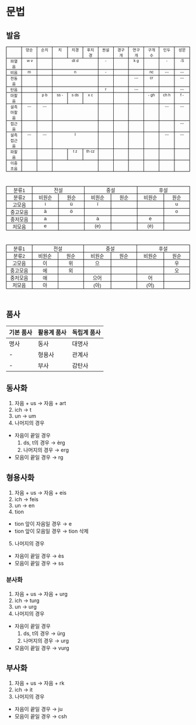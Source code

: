 # 문법

## 발음

<html>

<head>
<meta http-equiv=Content-Type content="text/html; charset=utf-8">
<meta name=Generator content="Microsoft Word 15 (filtered)">
<style>
<!--
 /* Font Definitions */
 @font-face
	{font-family:"Cambria Math";
	panose-1:2 4 5 3 5 4 6 3 2 4;}
@font-face
	{font-family:"Malgun Gothic";
	panose-1:2 11 5 3 2 0 0 2 0 4;}
@font-face
	{font-family:"\@Malgun Gothic";}
 /* Style Definitions */
 p.MsoNormal, li.MsoNormal, div.MsoNormal
	{margin-top:0in;
	margin-right:0in;
	margin-bottom:8.0pt;
	margin-left:0in;
	text-align:justify;
	text-justify:inter-ideograph;
	line-height:57%;
	text-autospace:none;
	word-break:break-all;
	font-size:10.0pt;
	font-family:"Malgun Gothic",sans-serif;}
.MsoChpDefault
	{font-size:10.0pt;
	font-family:"Malgun Gothic",sans-serif;}
.MsoPapDefault
	{margin-bottom:8.0pt;
	text-align:justify;
	text-justify:inter-ideograph;
	line-height:107%;}
@page WordSection1
	{size:595.3pt 841.9pt;
	margin:85.05pt 1.0in 1.0in 1.0in;}
div.WordSection1
	{page:WordSection1;}
-->
</style>

</head>

<body lang=EN-US style='word-wrap:break-word'>

<div class=WordSection1>

<table class=MsoTableGrid border=1 cellspacing=0 cellpadding=0
 style='border-collapse:collapse;border:none'>
 <tr>
  <td width=50 valign=top style='width:37.6pt;border:solid windowtext 1.0pt;
  padding:0in 5.4pt 0in 5.4pt'>
  <p class=MsoNormal align=center style='margin-bottom:0in;text-align:center;
  line-height:normal'><span style='font-size:8.0pt'>&nbsp;</span></p>
  </td>
  <td width=50 valign=top style='width:37.6pt;border:solid windowtext 1.0pt;
  border-left:none;padding:0in 5.4pt 0in 5.4pt'>
  <p class=MsoNormal align=center style='margin-bottom:0in;text-align:center;
  line-height:normal'><span lang=KO style='font-size:8.0pt'>양순</span></p>
  </td>
  <td width=50 valign=top style='width:37.6pt;border:solid windowtext 1.0pt;
  border-left:none;padding:0in 5.4pt 0in 5.4pt'>
  <p class=MsoNormal align=center style='margin-bottom:0in;text-align:center;
  line-height:normal'><span lang=KO style='font-size:8.0pt'>순치</span></p>
  </td>
  <td width=50 valign=top style='width:37.6pt;border:solid windowtext 1.0pt;
  border-left:none;padding:0in 5.4pt 0in 5.4pt'>
  <p class=MsoNormal align=center style='margin-bottom:0in;text-align:center;
  line-height:normal'><span lang=KO style='font-size:8.0pt'>치</span></p>
  </td>
  <td width=50 valign=top style='width:37.6pt;border:solid windowtext 1.0pt;
  border-left:none;padding:0in 5.4pt 0in 5.4pt'>
  <p class=MsoNormal align=center style='margin-bottom:0in;text-align:center;
  line-height:normal'><span lang=KO style='font-size:8.0pt'>치경</span></p>
  </td>
  <td width=50 valign=top style='width:37.6pt;border:solid windowtext 1.0pt;
  border-left:none;padding:0in 5.4pt 0in 5.4pt'>
  <p class=MsoNormal align=center style='margin-bottom:0in;text-align:center;
  line-height:normal'><span lang=KO style='font-size:8.0pt'>후치경</span></p>
  </td>
  <td width=50 valign=top style='width:37.6pt;border:solid windowtext 1.0pt;
  border-left:none;padding:0in 5.4pt 0in 5.4pt'>
  <p class=MsoNormal align=center style='margin-bottom:0in;text-align:center;
  line-height:normal'><span lang=KO style='font-size:8.0pt'>권설</span></p>
  </td>
  <td width=50 valign=top style='width:37.6pt;border:solid windowtext 1.0pt;
  border-left:none;padding:0in 5.4pt 0in 5.4pt'>
  <p class=MsoNormal align=center style='margin-bottom:0in;text-align:center;
  line-height:normal'><span lang=KO style='font-size:8.0pt'>경구개</span></p>
  </td>
  <td width=50 valign=top style='width:37.6pt;border:solid windowtext 1.0pt;
  border-left:none;padding:0in 5.4pt 0in 5.4pt'>
  <p class=MsoNormal align=center style='margin-bottom:0in;text-align:center;
  line-height:normal'><span lang=KO style='font-size:8.0pt'>연구개</span></p>
  </td>
  <td width=50 valign=top style='width:37.6pt;border:solid windowtext 1.0pt;
  border-left:none;padding:0in 5.4pt 0in 5.4pt'>
  <p class=MsoNormal align=center style='margin-bottom:0in;text-align:center;
  line-height:normal'><span lang=KO style='font-size:8.0pt'>구개수</span></p>
  </td>
  <td width=50 valign=top style='width:37.6pt;border:solid windowtext 1.0pt;
  border-left:none;padding:0in 5.4pt 0in 5.4pt'>
  <p class=MsoNormal align=center style='margin-bottom:0in;text-align:center;
  line-height:normal'><span lang=KO style='font-size:8.0pt'>인두</span></p>
  </td>
  <td width=50 valign=top style='width:37.6pt;border:solid windowtext 1.0pt;
  border-left:none;padding:0in 5.4pt 0in 5.4pt'>
  <p class=MsoNormal align=center style='margin-bottom:0in;text-align:center;
  line-height:normal'><span lang=KO style='font-size:8.0pt'>성문</span></p>
  </td>
 </tr>
 <tr>
  <td width=50 valign=top style='width:37.6pt;border:solid windowtext 1.0pt;
  border-top:none;padding:0in 5.4pt 0in 5.4pt'>
  <p class=MsoNormal align=center style='margin-bottom:0in;text-align:center;
  line-height:normal'><span lang=KO style='font-size:8.0pt'>파열음</span></p>
  </td>
  <td width=50 valign=top style='width:37.6pt;border-top:none;border-left:none;
  border-bottom:solid windowtext 1.0pt;border-right:solid windowtext 1.0pt;
  padding:0in 5.4pt 0in 5.4pt'>
  <p class=MsoNormal align=center style='margin-bottom:0in;text-align:center;
  line-height:normal'><span style='font-size:8.0pt'> w v</span></p>
  </td>
  <td width=50 valign=top style='width:37.6pt;border-top:none;border-left:none;
  border-bottom:solid windowtext 1.0pt;border-right:solid windowtext 1.0pt;
  padding:0in 5.4pt 0in 5.4pt'>
  <p class=MsoNormal align=center style='margin-bottom:0in;text-align:center;
  line-height:normal'><span style='font-size:8.0pt'>&nbsp;</span></p>
  </td>
  <td width=150 colspan=3 valign=top style='width:112.8pt;border-top:none;
  border-left:none;border-bottom:solid windowtext 1.0pt;border-right:solid windowtext 1.0pt;
  padding:0in 5.4pt 0in 5.4pt'>
  <p class=MsoNormal align=center style='margin-bottom:0in;text-align:center;
  line-height:normal'><span style='font-size:8.0pt'>dt d</span></p>
  </td>
  <td width=50 valign=top style='width:37.6pt;border-top:none;border-left:none;
  border-bottom:solid windowtext 1.0pt;border-right:solid windowtext 1.0pt;
  padding:0in 5.4pt 0in 5.4pt'>
  <p class=MsoNormal align=center style='margin-bottom:0in;text-align:center;
  line-height:normal'><span style='font-size:8.0pt'>-</span></p>
  </td>
  <td width=50 valign=top style='width:37.6pt;border-top:none;border-left:none;
  border-bottom:solid windowtext 1.0pt;border-right:solid windowtext 1.0pt;
  padding:0in 5.4pt 0in 5.4pt'>
  <p class=MsoNormal align=center style='margin-bottom:0in;text-align:center;
  line-height:normal'><span style='font-size:8.0pt'>&nbsp;</span></p>
  </td>
  <td width=50 valign=top style='width:37.6pt;border-top:none;border-left:none;
  border-bottom:solid windowtext 1.0pt;border-right:solid windowtext 1.0pt;
  padding:0in 5.4pt 0in 5.4pt'>
  <p class=MsoNormal align=center style='margin-bottom:0in;text-align:center;
  line-height:normal'><span style='font-size:8.0pt'>k g</span></p>
  </td>
  <td width=50 valign=top style='width:37.6pt;border-top:none;border-left:none;
  border-bottom:solid windowtext 1.0pt;border-right:solid windowtext 1.0pt;
  padding:0in 5.4pt 0in 5.4pt'>
  <p class=MsoNormal align=center style='margin-bottom:0in;text-align:center;
  line-height:normal'><span style='font-size:8.0pt'>&nbsp;</span></p>
  </td>
  <td width=50 valign=top style='width:37.6pt;border-top:none;border-left:none;
  border-bottom:solid windowtext 1.0pt;border-right:solid windowtext 1.0pt;
  padding:0in 5.4pt 0in 5.4pt'>
  <p class=MsoNormal align=center style='margin-bottom:0in;text-align:center;
  line-height:normal'><span style='font-size:8.0pt'>-</span></p>
  </td>
  <td width=50 valign=top style='width:37.6pt;border-top:none;border-left:none;
  border-bottom:solid windowtext 1.0pt;border-right:solid windowtext 1.0pt;
  padding:0in 5.4pt 0in 5.4pt'>
  <p class=MsoNormal align=center style='margin-bottom:0in;text-align:center;
  line-height:normal'><span style='font-size:8.0pt'>-S</span></p>
  </td>
 </tr>
 <tr>
  <td width=50 valign=top style='width:37.6pt;border:solid windowtext 1.0pt;
  border-top:none;padding:0in 5.4pt 0in 5.4pt'>
  <p class=MsoNormal align=center style='margin-bottom:0in;text-align:center;
  line-height:normal'><span lang=KO style='font-size:8.0pt'>비음</span></p>
  </td>
  <td width=50 valign=top style='width:37.6pt;border-top:none;border-left:none;
  border-bottom:solid windowtext 1.0pt;border-right:solid windowtext 1.0pt;
  padding:0in 5.4pt 0in 5.4pt'>
  <p class=MsoNormal align=center style='margin-bottom:0in;text-align:center;
  line-height:normal'><span style='font-size:8.0pt'>m</span></p>
  </td>
  <td width=50 valign=top style='width:37.6pt;border-top:none;border-left:none;
  border-bottom:solid windowtext 1.0pt;border-right:solid windowtext 1.0pt;
  padding:0in 5.4pt 0in 5.4pt'>
  <p class=MsoNormal align=center style='margin-bottom:0in;text-align:center;
  line-height:normal'><span style='font-size:8.0pt'>&nbsp;</span></p>
  </td>
  <td width=150 colspan=3 valign=top style='width:112.8pt;border-top:none;
  border-left:none;border-bottom:solid windowtext 1.0pt;border-right:solid windowtext 1.0pt;
  padding:0in 5.4pt 0in 5.4pt'>
  <p class=MsoNormal align=center style='margin-bottom:0in;text-align:center;
  line-height:normal'><span style='font-size:8.0pt'>n</span></p>
  </td>
  <td width=50 valign=top style='width:37.6pt;border-top:none;border-left:none;
  border-bottom:solid windowtext 1.0pt;border-right:solid windowtext 1.0pt;
  padding:0in 5.4pt 0in 5.4pt'>
  <p class=MsoNormal align=center style='margin-bottom:0in;text-align:center;
  line-height:normal'><span style='font-size:8.0pt'>-</span></p>
  </td>
  <td width=50 valign=top style='width:37.6pt;border-top:none;border-left:none;
  border-bottom:solid windowtext 1.0pt;border-right:solid windowtext 1.0pt;
  padding:0in 5.4pt 0in 5.4pt'>
  <p class=MsoNormal align=center style='margin-bottom:0in;text-align:center;
  line-height:normal'><span style='font-size:8.0pt'>&nbsp;</span></p>
  </td>
  <td width=50 valign=top style='width:37.6pt;border-top:none;border-left:none;
  border-bottom:solid windowtext 1.0pt;border-right:solid windowtext 1.0pt;
  padding:0in 5.4pt 0in 5.4pt'>
  <p class=MsoNormal align=center style='margin-bottom:0in;text-align:center;
  line-height:normal'><span style='font-size:8.0pt'>&nbsp;</span></p>
  </td>
  <td width=50 valign=top style='width:37.6pt;border-top:none;border-left:none;
  border-bottom:solid windowtext 1.0pt;border-right:solid windowtext 1.0pt;
  padding:0in 5.4pt 0in 5.4pt'>
  <p class=MsoNormal align=center style='margin-bottom:0in;text-align:center;
  line-height:normal'><span style='font-size:8.0pt'>nc</span></p>
  </td>
  <td width=50 valign=top style='width:37.6pt;border-top:none;border-left:none;
  border-bottom:solid windowtext 1.0pt;border-right:solid windowtext 1.0pt;
  padding:0in 5.4pt 0in 5.4pt'>
  <p class=MsoNormal align=center style='margin-bottom:0in;text-align:center;
  line-height:normal'><span style='font-size:8.0pt'>---</span></p>
  </td>
  <td width=50 valign=top style='width:37.6pt;border-top:none;border-left:none;
  border-bottom:solid windowtext 1.0pt;border-right:solid windowtext 1.0pt;
  padding:0in 5.4pt 0in 5.4pt'>
  <p class=MsoNormal align=center style='margin-bottom:0in;text-align:center;
  line-height:normal'><span style='font-size:8.0pt'>---</span></p>
  </td>
 </tr>
 <tr>
  <td width=50 valign=top style='width:37.6pt;border:solid windowtext 1.0pt;
  border-top:none;padding:0in 5.4pt 0in 5.4pt'>
  <p class=MsoNormal align=center style='margin-bottom:0in;text-align:center;
  line-height:normal'><span lang=KO style='font-size:8.0pt'>전동음</span></p>
  </td>
  <td width=50 valign=top style='width:37.6pt;border-top:none;border-left:none;
  border-bottom:solid windowtext 1.0pt;border-right:solid windowtext 1.0pt;
  padding:0in 5.4pt 0in 5.4pt'>
  <p class=MsoNormal align=center style='margin-bottom:0in;text-align:center;
  line-height:normal'><span style='font-size:8.0pt'>&nbsp;</span></p>
  </td>
  <td width=50 valign=top style='width:37.6pt;border-top:none;border-left:none;
  border-bottom:solid windowtext 1.0pt;border-right:solid windowtext 1.0pt;
  padding:0in 5.4pt 0in 5.4pt'>
  <p class=MsoNormal align=center style='margin-bottom:0in;text-align:center;
  line-height:normal'><span style='font-size:8.0pt'>&nbsp;</span></p>
  </td>
  <td width=150 colspan=3 valign=top style='width:112.8pt;border-top:none;
  border-left:none;border-bottom:solid windowtext 1.0pt;border-right:solid windowtext 1.0pt;
  padding:0in 5.4pt 0in 5.4pt'>
  <p class=MsoNormal align=center style='margin-bottom:0in;text-align:center;
  line-height:normal'><span style='font-size:8.0pt'>&nbsp;</span></p>
  </td>
  <td width=50 valign=top style='width:37.6pt;border-top:none;border-left:none;
  border-bottom:solid windowtext 1.0pt;border-right:solid windowtext 1.0pt;
  padding:0in 5.4pt 0in 5.4pt'>
  <p class=MsoNormal align=center style='margin-bottom:0in;text-align:center;
  line-height:normal'><span style='font-size:8.0pt'>&nbsp;</span></p>
  </td>
  <td width=50 valign=top style='width:37.6pt;border-top:none;border-left:none;
  border-bottom:solid windowtext 1.0pt;border-right:solid windowtext 1.0pt;
  padding:0in 5.4pt 0in 5.4pt'>
  <p class=MsoNormal align=center style='margin-bottom:0in;text-align:center;
  line-height:normal'><span style='font-size:8.0pt'>&nbsp;</span></p>
  </td>
  <td width=50 valign=top style='width:37.6pt;border-top:none;border-left:none;
  border-bottom:solid windowtext 1.0pt;border-right:solid windowtext 1.0pt;
  padding:0in 5.4pt 0in 5.4pt'>
  <p class=MsoNormal align=center style='margin-bottom:0in;text-align:center;
  line-height:normal'><span style='font-size:8.0pt'>---</span></p>
  </td>
  <td width=50 valign=top style='width:37.6pt;border-top:none;border-left:none;
  border-bottom:solid windowtext 1.0pt;border-right:solid windowtext 1.0pt;
  padding:0in 5.4pt 0in 5.4pt'>
  <p class=MsoNormal align=center style='margin-bottom:0in;text-align:center;
  line-height:normal'><span style='font-size:8.0pt'>cr</span></p>
  </td>
  <td width=50 valign=top style='width:37.6pt;border-top:none;border-left:none;
  border-bottom:solid windowtext 1.0pt;border-right:solid windowtext 1.0pt;
  padding:0in 5.4pt 0in 5.4pt'>
  <p class=MsoNormal align=center style='margin-bottom:0in;text-align:center;
  line-height:normal'><span style='font-size:8.0pt'>&nbsp;</span></p>
  </td>
  <td width=50 valign=top style='width:37.6pt;border-top:none;border-left:none;
  border-bottom:solid windowtext 1.0pt;border-right:solid windowtext 1.0pt;
  padding:0in 5.4pt 0in 5.4pt'>
  <p class=MsoNormal align=center style='margin-bottom:0in;text-align:center;
  line-height:normal'><span style='font-size:8.0pt'>---</span></p>
  </td>
 </tr>
 <tr>
  <td width=50 valign=top style='width:37.6pt;border:solid windowtext 1.0pt;
  border-top:none;padding:0in 5.4pt 0in 5.4pt'>
  <p class=MsoNormal align=center style='margin-bottom:0in;text-align:center;
  line-height:normal'><span lang=KO style='font-size:8.0pt'>탄음</span></p>
  </td>
  <td width=50 valign=top style='width:37.6pt;border-top:none;border-left:none;
  border-bottom:solid windowtext 1.0pt;border-right:solid windowtext 1.0pt;
  padding:0in 5.4pt 0in 5.4pt'>
  <p class=MsoNormal align=center style='margin-bottom:0in;text-align:center;
  line-height:normal'><span style='font-size:8.0pt'>&nbsp;</span></p>
  </td>
  <td width=50 valign=top style='width:37.6pt;border-top:none;border-left:none;
  border-bottom:solid windowtext 1.0pt;border-right:solid windowtext 1.0pt;
  padding:0in 5.4pt 0in 5.4pt'>
  <p class=MsoNormal align=center style='margin-bottom:0in;text-align:center;
  line-height:normal'><span style='font-size:8.0pt'>&nbsp;</span></p>
  </td>
  <td width=150 colspan=3 valign=top style='width:112.8pt;border-top:none;
  border-left:none;border-bottom:solid windowtext 1.0pt;border-right:solid windowtext 1.0pt;
  padding:0in 5.4pt 0in 5.4pt'>
  <p class=MsoNormal align=center style='margin-bottom:0in;text-align:center;
  line-height:normal'><span style='font-size:8.0pt'>&nbsp;</span></p>
  </td>
  <td width=50 valign=top style='width:37.6pt;border-top:none;border-left:none;
  border-bottom:solid windowtext 1.0pt;border-right:solid windowtext 1.0pt;
  padding:0in 5.4pt 0in 5.4pt'>
  <p class=MsoNormal align=center style='margin-bottom:0in;text-align:center;
  line-height:normal'><span style='font-size:8.0pt'>r</span></p>
  </td>
  <td width=50 valign=top style='width:37.6pt;border-top:none;border-left:none;
  border-bottom:solid windowtext 1.0pt;border-right:solid windowtext 1.0pt;
  padding:0in 5.4pt 0in 5.4pt'>
  <p class=MsoNormal align=center style='margin-bottom:0in;text-align:center;
  line-height:normal'><span style='font-size:8.0pt'>&nbsp;</span></p>
  </td>
  <td width=50 valign=top style='width:37.6pt;border-top:none;border-left:none;
  border-bottom:solid windowtext 1.0pt;border-right:solid windowtext 1.0pt;
  padding:0in 5.4pt 0in 5.4pt'>
  <p class=MsoNormal align=center style='margin-bottom:0in;text-align:center;
  line-height:normal'><span style='font-size:8.0pt'>---</span></p>
  </td>
  <td width=50 valign=top style='width:37.6pt;border-top:none;border-left:none;
  border-bottom:solid windowtext 1.0pt;border-right:solid windowtext 1.0pt;
  padding:0in 5.4pt 0in 5.4pt'>
  <p class=MsoNormal align=center style='margin-bottom:0in;text-align:center;
  line-height:normal'><span style='font-size:8.0pt'>&nbsp;</span></p>
  </td>
  <td width=50 valign=top style='width:37.6pt;border-top:none;border-left:none;
  border-bottom:solid windowtext 1.0pt;border-right:solid windowtext 1.0pt;
  padding:0in 5.4pt 0in 5.4pt'>
  <p class=MsoNormal align=center style='margin-bottom:0in;text-align:center;
  line-height:normal'><span style='font-size:8.0pt'>&nbsp;</span></p>
  </td>
  <td width=50 valign=top style='width:37.6pt;border-top:none;border-left:none;
  border-bottom:solid windowtext 1.0pt;border-right:solid windowtext 1.0pt;
  padding:0in 5.4pt 0in 5.4pt'>
  <p class=MsoNormal align=center style='margin-bottom:0in;text-align:center;
  line-height:normal'><span style='font-size:8.0pt'>---</span></p>
  </td>
 </tr>
 <tr>
  <td width=50 valign=top style='width:37.6pt;border:solid windowtext 1.0pt;
  border-top:none;padding:0in 5.4pt 0in 5.4pt'>
  <p class=MsoNormal align=center style='margin-bottom:0in;text-align:center;
  line-height:normal'><span lang=KO style='font-size:8.0pt'>마찰음</span></p>
  </td>
  <td width=50 valign=top style='width:37.6pt;border-top:none;border-left:none;
  border-bottom:solid windowtext 1.0pt;border-right:solid windowtext 1.0pt;
  padding:0in 5.4pt 0in 5.4pt'>
  <p class=MsoNormal align=center style='margin-bottom:0in;text-align:center;
  line-height:normal'><span style='font-size:8.0pt'>&nbsp;</span></p>
  </td>
  <td width=50 valign=top style='width:37.6pt;border-top:none;border-left:none;
  border-bottom:solid windowtext 1.0pt;border-right:solid windowtext 1.0pt;
  padding:0in 5.4pt 0in 5.4pt'>
  <p class=MsoNormal align=center style='margin-bottom:0in;text-align:center;
  line-height:normal'><span style='font-size:8.0pt'>p b</span></p>
  </td>
  <td width=50 valign=top style='width:37.6pt;border-top:none;border-left:none;
  border-bottom:solid windowtext 1.0pt;border-right:solid windowtext 1.0pt;
  padding:0in 5.4pt 0in 5.4pt'>
  <p class=MsoNormal align=center style='margin-bottom:0in;text-align:center;
  line-height:normal'><span style='font-size:8.0pt'>ss -</span></p>
  </td>
  <td width=50 valign=top style='width:37.6pt;border-top:none;border-left:none;
  border-bottom:solid windowtext 1.0pt;border-right:solid windowtext 1.0pt;
  padding:0in 5.4pt 0in 5.4pt'>
  <p class=MsoNormal align=center style='margin-bottom:0in;text-align:center;
  line-height:normal'><span style='font-size:8.0pt'>s ds</span></p>
  </td>
  <td width=50 valign=top style='width:37.6pt;border-top:none;border-left:none;
  border-bottom:solid windowtext 1.0pt;border-right:solid windowtext 1.0pt;
  padding:0in 5.4pt 0in 5.4pt'>
  <p class=MsoNormal align=center style='margin-bottom:0in;text-align:center;
  line-height:normal'><span style='font-size:8.0pt'>x c</span></p>
  </td>
  <td width=50 valign=top style='width:37.6pt;border-top:none;border-left:none;
  border-bottom:solid windowtext 1.0pt;border-right:solid windowtext 1.0pt;
  padding:0in 5.4pt 0in 5.4pt'>
  <p class=MsoNormal align=center style='margin-bottom:0in;text-align:center;
  line-height:normal'><span style='font-size:8.0pt'>&nbsp;</span></p>
  </td>
  <td width=50 valign=top style='width:37.6pt;border-top:none;border-left:none;
  border-bottom:solid windowtext 1.0pt;border-right:solid windowtext 1.0pt;
  padding:0in 5.4pt 0in 5.4pt'>
  <p class=MsoNormal align=center style='margin-bottom:0in;text-align:center;
  line-height:normal'><span style='font-size:8.0pt'>&nbsp;</span></p>
  </td>
  <td width=50 valign=top style='width:37.6pt;border-top:none;border-left:none;
  border-bottom:solid windowtext 1.0pt;border-right:solid windowtext 1.0pt;
  padding:0in 5.4pt 0in 5.4pt'>
  <p class=MsoNormal align=center style='margin-bottom:0in;text-align:center;
  line-height:normal'><span style='font-size:8.0pt'>&nbsp;</span></p>
  </td>
  <td width=50 valign=top style='width:37.6pt;border-top:none;border-left:none;
  border-bottom:solid windowtext 1.0pt;border-right:solid windowtext 1.0pt;
  padding:0in 5.4pt 0in 5.4pt'>
  <p class=MsoNormal align=center style='margin-bottom:0in;text-align:center;
  line-height:normal'><span style='font-size:8.0pt'>- gh</span></p>
  </td>
  <td width=50 valign=top style='width:37.6pt;border-top:none;border-left:none;
  border-bottom:solid windowtext 1.0pt;border-right:solid windowtext 1.0pt;
  padding:0in 5.4pt 0in 5.4pt'>
  <p class=MsoNormal align=center style='margin-bottom:0in;text-align:center;
  line-height:normal'><span style='font-size:8.0pt'>ch h</span></p>
  </td>
  <td width=50 valign=top style='width:37.6pt;border-top:none;border-left:none;
  border-bottom:solid windowtext 1.0pt;border-right:solid windowtext 1.0pt;
  padding:0in 5.4pt 0in 5.4pt'>
  <p class=MsoNormal align=center style='margin-bottom:0in;text-align:center;
  line-height:normal'><span style='font-size:8.0pt'>f -</span></p>
  </td>
 </tr>
 <tr>
  <td width=50 valign=top style='width:37.6pt;border:solid windowtext 1.0pt;
  border-top:none;padding:0in 5.4pt 0in 5.4pt'>
  <p class=MsoNormal align=center style='margin-bottom:0in;text-align:center;
  line-height:normal'><span lang=KO style='font-size:8.0pt'>설측 마찰음</span></p>
  </td>
  <td width=50 valign=top style='width:37.6pt;border-top:none;border-left:none;
  border-bottom:solid windowtext 1.0pt;border-right:solid windowtext 1.0pt;
  padding:0in 5.4pt 0in 5.4pt'>
  <p class=MsoNormal align=center style='margin-bottom:0in;text-align:center;
  line-height:normal'><span style='font-size:8.0pt'>---</span></p>
  </td>
  <td width=50 valign=top style='width:37.6pt;border-top:none;border-left:none;
  border-bottom:solid windowtext 1.0pt;border-right:solid windowtext 1.0pt;
  padding:0in 5.4pt 0in 5.4pt'>
  <p class=MsoNormal align=center style='margin-bottom:0in;text-align:center;
  line-height:normal'><span style='font-size:8.0pt'>---</span></p>
  </td>
  <td width=150 colspan=3 valign=top style='width:112.8pt;border-top:none;
  border-left:none;border-bottom:solid windowtext 1.0pt;border-right:solid windowtext 1.0pt;
  padding:0in 5.4pt 0in 5.4pt'>
  <p class=MsoNormal align=center style='margin-bottom:0in;text-align:center;
  line-height:normal'><span style='font-size:8.0pt'>&nbsp;</span></p>
  </td>
  <td width=50 valign=top style='width:37.6pt;border-top:none;border-left:none;
  border-bottom:solid windowtext 1.0pt;border-right:solid windowtext 1.0pt;
  padding:0in 5.4pt 0in 5.4pt'>
  <p class=MsoNormal align=center style='margin-bottom:0in;text-align:center;
  line-height:normal'><span style='font-size:8.0pt'>&nbsp;</span></p>
  </td>
  <td width=50 valign=top style='width:37.6pt;border-top:none;border-left:none;
  border-bottom:solid windowtext 1.0pt;border-right:solid windowtext 1.0pt;
  padding:0in 5.4pt 0in 5.4pt'>
  <p class=MsoNormal align=center style='margin-bottom:0in;text-align:center;
  line-height:normal'><span style='font-size:8.0pt'>&nbsp;</span></p>
  </td>
  <td width=50 valign=top style='width:37.6pt;border-top:none;border-left:none;
  border-bottom:solid windowtext 1.0pt;border-right:solid windowtext 1.0pt;
  padding:0in 5.4pt 0in 5.4pt'>
  <p class=MsoNormal align=center style='margin-bottom:0in;text-align:center;
  line-height:normal'><span style='font-size:8.0pt'>&nbsp;</span></p>
  </td>
  <td width=50 valign=top style='width:37.6pt;border-top:none;border-left:none;
  border-bottom:solid windowtext 1.0pt;border-right:solid windowtext 1.0pt;
  padding:0in 5.4pt 0in 5.4pt'>
  <p class=MsoNormal align=center style='margin-bottom:0in;text-align:center;
  line-height:normal'><span style='font-size:8.0pt'>&nbsp;</span></p>
  </td>
  <td width=50 valign=top style='width:37.6pt;border-top:none;border-left:none;
  border-bottom:solid windowtext 1.0pt;border-right:solid windowtext 1.0pt;
  padding:0in 5.4pt 0in 5.4pt'>
  <p class=MsoNormal align=center style='margin-bottom:0in;text-align:center;
  line-height:normal'><span style='font-size:8.0pt'>---</span></p>
  </td>
  <td width=50 valign=top style='width:37.6pt;border-top:none;border-left:none;
  border-bottom:solid windowtext 1.0pt;border-right:solid windowtext 1.0pt;
  padding:0in 5.4pt 0in 5.4pt'>
  <p class=MsoNormal align=center style='margin-bottom:0in;text-align:center;
  line-height:normal'><span style='font-size:8.0pt'>---</span></p>
  </td>
 </tr>
 <tr>
  <td width=50 valign=top style='width:37.6pt;border:solid windowtext 1.0pt;
  border-top:none;padding:0in 5.4pt 0in 5.4pt'>
  <p class=MsoNormal align=center style='margin-bottom:0in;text-align:center;
  line-height:normal'><span lang=KO style='font-size:8.0pt'>접근음</span></p>
  </td>
  <td width=50 valign=top style='width:37.6pt;border-top:none;border-left:none;
  border-bottom:solid windowtext 1.0pt;border-right:solid windowtext 1.0pt;
  padding:0in 5.4pt 0in 5.4pt'>
  <p class=MsoNormal align=center style='margin-bottom:0in;text-align:center;
  line-height:normal'><span style='font-size:8.0pt'>&nbsp;</span></p>
  </td>
  <td width=50 valign=top style='width:37.6pt;border-top:none;border-left:none;
  border-bottom:solid windowtext 1.0pt;border-right:solid windowtext 1.0pt;
  padding:0in 5.4pt 0in 5.4pt'>
  <p class=MsoNormal align=center style='margin-bottom:0in;text-align:center;
  line-height:normal'><span style='font-size:8.0pt'>&nbsp;</span></p>
  </td>
  <td width=150 colspan=3 valign=top style='width:112.8pt;border-top:none;
  border-left:none;border-bottom:solid windowtext 1.0pt;border-right:solid windowtext 1.0pt;
  padding:0in 5.4pt 0in 5.4pt'>
  <p class=MsoNormal align=center style='margin-bottom:0in;text-align:center;
  line-height:normal'><span style='font-size:8.0pt'>&nbsp;</span></p>
  </td>
  <td width=50 valign=top style='width:37.6pt;border-top:none;border-left:none;
  border-bottom:solid windowtext 1.0pt;border-right:solid windowtext 1.0pt;
  padding:0in 5.4pt 0in 5.4pt'>
  <p class=MsoNormal align=center style='margin-bottom:0in;text-align:center;
  line-height:normal'><span style='font-size:8.0pt'>&nbsp;</span></p>
  </td>
  <td width=50 valign=top style='width:37.6pt;border-top:none;border-left:none;
  border-bottom:solid windowtext 1.0pt;border-right:solid windowtext 1.0pt;
  padding:0in 5.4pt 0in 5.4pt'>
  <p class=MsoNormal align=center style='margin-bottom:0in;text-align:center;
  line-height:normal'><span style='font-size:8.0pt'>&nbsp;</span></p>
  </td>
  <td width=50 valign=top style='width:37.6pt;border-top:none;border-left:none;
  border-bottom:solid windowtext 1.0pt;border-right:solid windowtext 1.0pt;
  padding:0in 5.4pt 0in 5.4pt'>
  <p class=MsoNormal align=center style='margin-bottom:0in;text-align:center;
  line-height:normal'><span style='font-size:8.0pt'>&nbsp;</span></p>
  </td>
  <td width=50 valign=top style='width:37.6pt;border-top:none;border-left:none;
  border-bottom:solid windowtext 1.0pt;border-right:solid windowtext 1.0pt;
  padding:0in 5.4pt 0in 5.4pt'>
  <p class=MsoNormal align=center style='margin-bottom:0in;text-align:center;
  line-height:normal'><span style='font-size:8.0pt'>&nbsp;</span></p>
  </td>
  <td width=50 valign=top style='width:37.6pt;border-top:none;border-left:none;
  border-bottom:solid windowtext 1.0pt;border-right:solid windowtext 1.0pt;
  padding:0in 5.4pt 0in 5.4pt'>
  <p class=MsoNormal align=center style='margin-bottom:0in;text-align:center;
  line-height:normal'><span style='font-size:8.0pt'>&nbsp;</span></p>
  </td>
  <td width=50 valign=top style='width:37.6pt;border-top:none;border-left:none;
  border-bottom:solid windowtext 1.0pt;border-right:solid windowtext 1.0pt;
  padding:0in 5.4pt 0in 5.4pt'>
  <p class=MsoNormal align=center style='margin-bottom:0in;text-align:center;
  line-height:normal'><span style='font-size:8.0pt'>---</span></p>
  </td>
 </tr>
 <tr>
  <td width=50 valign=top style='width:37.6pt;border:solid windowtext 1.0pt;
  border-top:none;padding:0in 5.4pt 0in 5.4pt'>
  <p class=MsoNormal align=center style='margin-bottom:0in;text-align:center;
  line-height:normal'><span lang=KO style='font-size:8.0pt'>설측 접근음</span></p>
  </td>
  <td width=50 valign=top style='width:37.6pt;border-top:none;border-left:none;
  border-bottom:solid windowtext 1.0pt;border-right:solid windowtext 1.0pt;
  padding:0in 5.4pt 0in 5.4pt'>
  <p class=MsoNormal align=center style='margin-bottom:0in;text-align:center;
  line-height:normal'><span style='font-size:8.0pt'>---</span></p>
  </td>
  <td width=50 valign=top style='width:37.6pt;border-top:none;border-left:none;
  border-bottom:solid windowtext 1.0pt;border-right:solid windowtext 1.0pt;
  padding:0in 5.4pt 0in 5.4pt'>
  <p class=MsoNormal align=center style='margin-bottom:0in;text-align:center;
  line-height:normal'><span style='font-size:8.0pt'>---</span></p>
  </td>
  <td width=150 colspan=3 valign=top style='width:112.8pt;border-top:none;
  border-left:none;border-bottom:solid windowtext 1.0pt;border-right:solid windowtext 1.0pt;
  padding:0in 5.4pt 0in 5.4pt'>
  <p class=MsoNormal align=center style='margin-bottom:0in;text-align:center;
  line-height:normal'><span style='font-size:8.0pt'>l</span></p>
  </td>
  <td width=50 valign=top style='width:37.6pt;border-top:none;border-left:none;
  border-bottom:solid windowtext 1.0pt;border-right:solid windowtext 1.0pt;
  padding:0in 5.4pt 0in 5.4pt'>
  <p class=MsoNormal align=center style='margin-bottom:0in;text-align:center;
  line-height:normal'><span style='font-size:8.0pt'>&nbsp;</span></p>
  </td>
  <td width=50 valign=top style='width:37.6pt;border-top:none;border-left:none;
  border-bottom:solid windowtext 1.0pt;border-right:solid windowtext 1.0pt;
  padding:0in 5.4pt 0in 5.4pt'>
  <p class=MsoNormal align=center style='margin-bottom:0in;text-align:center;
  line-height:normal'><span style='font-size:8.0pt'>&nbsp;</span></p>
  </td>
  <td width=50 valign=top style='width:37.6pt;border-top:none;border-left:none;
  border-bottom:solid windowtext 1.0pt;border-right:solid windowtext 1.0pt;
  padding:0in 5.4pt 0in 5.4pt'>
  <p class=MsoNormal align=center style='margin-bottom:0in;text-align:center;
  line-height:normal'><span style='font-size:8.0pt'>&nbsp;</span></p>
  </td>
  <td width=50 valign=top style='width:37.6pt;border-top:none;border-left:none;
  border-bottom:solid windowtext 1.0pt;border-right:solid windowtext 1.0pt;
  padding:0in 5.4pt 0in 5.4pt'>
  <p class=MsoNormal align=center style='margin-bottom:0in;text-align:center;
  line-height:normal'><span style='font-size:8.0pt'>&nbsp;</span></p>
  </td>
  <td width=50 valign=top style='width:37.6pt;border-top:none;border-left:none;
  border-bottom:solid windowtext 1.0pt;border-right:solid windowtext 1.0pt;
  padding:0in 5.4pt 0in 5.4pt'>
  <p class=MsoNormal align=center style='margin-bottom:0in;text-align:center;
  line-height:normal'><span style='font-size:8.0pt'>---</span></p>
  </td>
  <td width=50 valign=top style='width:37.6pt;border-top:none;border-left:none;
  border-bottom:solid windowtext 1.0pt;border-right:solid windowtext 1.0pt;
  padding:0in 5.4pt 0in 5.4pt'>
  <p class=MsoNormal align=center style='margin-bottom:0in;text-align:center;
  line-height:normal'><span style='font-size:8.0pt'>---</span></p>
  </td>
 </tr>
 <tr>
  <td width=50 valign=top style='width:37.6pt;border:solid windowtext 1.0pt;
  border-top:none;padding:0in 5.4pt 0in 5.4pt'>
  <p class=MsoNormal align=center style='margin-bottom:0in;text-align:center;
  line-height:normal'><span lang=KO style='font-size:8.0pt'>파찰음</span></p>
  </td>
  <td width=50 valign=top style='width:37.6pt;border-top:none;border-left:none;
  border-bottom:solid windowtext 1.0pt;border-right:solid windowtext 1.0pt;
  padding:0in 5.4pt 0in 5.4pt'>
  <p class=MsoNormal align=center style='margin-bottom:0in;text-align:center;
  line-height:normal'><span style='font-size:8.0pt'>&nbsp;</span></p>
  </td>
  <td width=50 valign=top style='width:37.6pt;border-top:none;border-left:none;
  border-bottom:solid windowtext 1.0pt;border-right:solid windowtext 1.0pt;
  padding:0in 5.4pt 0in 5.4pt'>
  <p class=MsoNormal align=center style='margin-bottom:0in;text-align:center;
  line-height:normal'><span style='font-size:8.0pt'>&nbsp;</span></p>
  </td>
  <td width=50 valign=top style='width:37.6pt;border-top:none;border-left:none;
  border-bottom:solid windowtext 1.0pt;border-right:solid windowtext 1.0pt;
  padding:0in 5.4pt 0in 5.4pt'>
  <p class=MsoNormal align=center style='margin-bottom:0in;text-align:center;
  line-height:normal'><span style='font-size:8.0pt'>&nbsp;</span></p>
  </td>
  <td width=50 valign=top style='width:37.6pt;border-top:none;border-left:none;
  border-bottom:solid windowtext 1.0pt;border-right:solid windowtext 1.0pt;
  padding:0in 5.4pt 0in 5.4pt'>
  <p class=MsoNormal align=center style='margin-bottom:0in;text-align:center;
  line-height:normal'><span style='font-size:8.0pt'>t z</span></p>
  </td>
  <td width=50 valign=top style='width:37.6pt;border-top:none;border-left:none;
  border-bottom:solid windowtext 1.0pt;border-right:solid windowtext 1.0pt;
  padding:0in 5.4pt 0in 5.4pt'>
  <p class=MsoNormal align=center style='margin-bottom:0in;text-align:center;
  line-height:normal'><span style='font-size:8.0pt'>th cz</span></p>
  </td>
  <td width=50 valign=top style='width:37.6pt;border-top:none;border-left:none;
  border-bottom:solid windowtext 1.0pt;border-right:solid windowtext 1.0pt;
  padding:0in 5.4pt 0in 5.4pt'>
  <p class=MsoNormal align=center style='margin-bottom:0in;text-align:center;
  line-height:normal'><span style='font-size:8.0pt'>&nbsp;</span></p>
  </td>
  <td width=50 valign=top style='width:37.6pt;border-top:none;border-left:none;
  border-bottom:solid windowtext 1.0pt;border-right:solid windowtext 1.0pt;
  padding:0in 5.4pt 0in 5.4pt'>
  <p class=MsoNormal align=center style='margin-bottom:0in;text-align:center;
  line-height:normal'><span style='font-size:8.0pt'>&nbsp;</span></p>
  </td>
  <td width=50 valign=top style='width:37.6pt;border-top:none;border-left:none;
  border-bottom:solid windowtext 1.0pt;border-right:solid windowtext 1.0pt;
  padding:0in 5.4pt 0in 5.4pt'>
  <p class=MsoNormal align=center style='margin-bottom:0in;text-align:center;
  line-height:normal'><span style='font-size:8.0pt'>&nbsp;</span></p>
  </td>
  <td width=50 valign=top style='width:37.6pt;border-top:none;border-left:none;
  border-bottom:solid windowtext 1.0pt;border-right:solid windowtext 1.0pt;
  padding:0in 5.4pt 0in 5.4pt'>
  <p class=MsoNormal align=center style='margin-bottom:0in;text-align:center;
  line-height:normal'><span style='font-size:8.0pt'>&nbsp;</span></p>
  </td>
  <td width=50 valign=top style='width:37.6pt;border-top:none;border-left:none;
  border-bottom:solid windowtext 1.0pt;border-right:solid windowtext 1.0pt;
  padding:0in 5.4pt 0in 5.4pt'>
  <p class=MsoNormal align=center style='margin-bottom:0in;text-align:center;
  line-height:normal'><span style='font-size:8.0pt'>&nbsp;</span></p>
  </td>
  <td width=50 valign=top style='width:37.6pt;border-top:none;border-left:none;
  border-bottom:solid windowtext 1.0pt;border-right:solid windowtext 1.0pt;
  padding:0in 5.4pt 0in 5.4pt'>
  <p class=MsoNormal align=center style='margin-bottom:0in;text-align:center;
  line-height:normal'><span style='font-size:8.0pt'>&nbsp;</span></p>
  </td>
 </tr>
 <tr>
  <td width=50 valign=top style='width:37.6pt;border:solid windowtext 1.0pt;
  border-top:none;padding:0in 5.4pt 0in 5.4pt'>
  <p class=MsoNormal align=center style='margin-bottom:0in;text-align:center;
  line-height:normal'><span lang=KO style='font-size:8.0pt'>이중 조음</span></p>
  </td>
  <td width=50 valign=top style='width:37.6pt;border-top:none;border-left:none;
  border-bottom:solid windowtext 1.0pt;border-right:solid windowtext 1.0pt;
  padding:0in 5.4pt 0in 5.4pt'>
  <p class=MsoNormal align=center style='margin-bottom:0in;text-align:center;
  line-height:normal'><span style='font-size:8.0pt'>&nbsp;</span></p>
  </td>
  <td width=50 valign=top style='width:37.6pt;border-top:none;border-left:none;
  border-bottom:solid windowtext 1.0pt;border-right:solid windowtext 1.0pt;
  padding:0in 5.4pt 0in 5.4pt'>
  <p class=MsoNormal align=center style='margin-bottom:0in;text-align:center;
  line-height:normal'><span style='font-size:8.0pt'>&nbsp;</span></p>
  </td>
  <td width=150 colspan=3 valign=top style='width:112.8pt;border-top:none;
  border-left:none;border-bottom:solid windowtext 1.0pt;border-right:solid windowtext 1.0pt;
  padding:0in 5.4pt 0in 5.4pt'>
  <p class=MsoNormal align=center style='margin-bottom:0in;text-align:center;
  line-height:normal'><span style='font-size:8.0pt'>&nbsp;</span></p>
  </td>
  <td width=50 valign=top style='width:37.6pt;border-top:none;border-left:none;
  border-bottom:solid windowtext 1.0pt;border-right:solid windowtext 1.0pt;
  padding:0in 5.4pt 0in 5.4pt'>
  <p class=MsoNormal align=center style='margin-bottom:0in;text-align:center;
  line-height:normal'><span style='font-size:8.0pt'>&nbsp;</span></p>
  </td>
  <td width=50 valign=top style='width:37.6pt;border-top:none;border-left:none;
  border-bottom:solid windowtext 1.0pt;border-right:solid windowtext 1.0pt;
  padding:0in 5.4pt 0in 5.4pt'>
  <p class=MsoNormal align=center style='margin-bottom:0in;text-align:center;
  line-height:normal'><span style='font-size:8.0pt'>&nbsp;</span></p>
  </td>
  <td width=50 valign=top style='width:37.6pt;border-top:none;border-left:none;
  border-bottom:solid windowtext 1.0pt;border-right:solid windowtext 1.0pt;
  padding:0in 5.4pt 0in 5.4pt'>
  <p class=MsoNormal align=center style='margin-bottom:0in;text-align:center;
  line-height:normal'><span style='font-size:8.0pt'>&nbsp;</span></p>
  </td>
  <td width=50 valign=top style='width:37.6pt;border-top:none;border-left:none;
  border-bottom:solid windowtext 1.0pt;border-right:solid windowtext 1.0pt;
  padding:0in 5.4pt 0in 5.4pt'>
  <p class=MsoNormal align=center style='margin-bottom:0in;text-align:center;
  line-height:normal'><span style='font-size:8.0pt'>&nbsp;</span></p>
  </td>
  <td width=50 valign=top style='width:37.6pt;border-top:none;border-left:none;
  border-bottom:solid windowtext 1.0pt;border-right:solid windowtext 1.0pt;
  padding:0in 5.4pt 0in 5.4pt'>
  <p class=MsoNormal align=center style='margin-bottom:0in;text-align:center;
  line-height:normal'><span style='font-size:8.0pt'>&nbsp;</span></p>
  </td>
  <td width=50 valign=top style='width:37.6pt;border-top:none;border-left:none;
  border-bottom:solid windowtext 1.0pt;border-right:solid windowtext 1.0pt;
  padding:0in 5.4pt 0in 5.4pt'>
  <p class=MsoNormal align=center style='margin-bottom:0in;text-align:center;
  line-height:normal'><span style='font-size:8.0pt'>&nbsp;</span></p>
  </td>
 </tr>
</table>

<p class=MsoNormal>&nbsp;</p>

<table class=MsoTableGrid border=1 cellspacing=0 cellpadding=0
 style='border-collapse:collapse;border:none'>
 <tr>
  <td width=86 valign=top style='width:64.45pt;border:solid windowtext 1.0pt;
  padding:0in 5.4pt 0in 5.4pt'>
  <p class=MsoNormal align=center style='margin-bottom:0in;text-align:center;
  line-height:normal'><span lang=KO>분류</span>1</p>
  </td>
  <td width=172 colspan=2 valign=top style='width:128.9pt;border:solid windowtext 1.0pt;
  border-left:none;padding:0in 5.4pt 0in 5.4pt'>
  <p class=MsoNormal align=center style='margin-bottom:0in;text-align:center;
  line-height:normal'><span lang=KO>전설</span></p>
  </td>
  <td width=172 colspan=2 valign=top style='width:128.9pt;border:solid windowtext 1.0pt;
  border-left:none;padding:0in 5.4pt 0in 5.4pt'>
  <p class=MsoNormal align=center style='margin-bottom:0in;text-align:center;
  line-height:normal'><span lang=KO>중설</span></p>
  </td>
  <td width=172 colspan=2 valign=top style='width:128.9pt;border:solid windowtext 1.0pt;
  border-left:none;padding:0in 5.4pt 0in 5.4pt'>
  <p class=MsoNormal align=center style='margin-bottom:0in;text-align:center;
  line-height:normal'><span lang=KO>후설</span></p>
  </td>
 </tr>
 <tr>
  <td width=86 valign=top style='width:64.45pt;border:solid windowtext 1.0pt;
  border-top:none;padding:0in 5.4pt 0in 5.4pt'>
  <p class=MsoNormal align=center style='margin-bottom:0in;text-align:center;
  line-height:normal'><span lang=KO>분류</span>2</p>
  </td>
  <td width=86 valign=top style='width:64.45pt;border-top:none;border-left:
  none;border-bottom:solid windowtext 1.0pt;border-right:solid windowtext 1.0pt;
  padding:0in 5.4pt 0in 5.4pt'>
  <p class=MsoNormal align=center style='margin-bottom:0in;text-align:center;
  line-height:normal'><span lang=KO>비원순</span></p>
  </td>
  <td width=86 valign=top style='width:64.45pt;border-top:none;border-left:
  none;border-bottom:solid windowtext 1.0pt;border-right:solid windowtext 1.0pt;
  padding:0in 5.4pt 0in 5.4pt'>
  <p class=MsoNormal align=center style='margin-bottom:0in;text-align:center;
  line-height:normal'><span lang=KO>원순</span></p>
  </td>
  <td width=86 valign=top style='width:64.45pt;border-top:none;border-left:
  none;border-bottom:solid windowtext 1.0pt;border-right:solid windowtext 1.0pt;
  padding:0in 5.4pt 0in 5.4pt'>
  <p class=MsoNormal align=center style='margin-bottom:0in;text-align:center;
  line-height:normal'><span lang=KO>비원순</span></p>
  </td>
  <td width=86 valign=top style='width:64.45pt;border-top:none;border-left:
  none;border-bottom:solid windowtext 1.0pt;border-right:solid windowtext 1.0pt;
  padding:0in 5.4pt 0in 5.4pt'>
  <p class=MsoNormal align=center style='margin-bottom:0in;text-align:center;
  line-height:normal'><span lang=KO>원순</span></p>
  </td>
  <td width=86 valign=top style='width:64.45pt;border-top:none;border-left:
  none;border-bottom:solid windowtext 1.0pt;border-right:solid windowtext 1.0pt;
  padding:0in 5.4pt 0in 5.4pt'>
  <p class=MsoNormal align=center style='margin-bottom:0in;text-align:center;
  line-height:normal'><span lang=KO>비원순</span></p>
  </td>
  <td width=86 valign=top style='width:64.45pt;border-top:none;border-left:
  none;border-bottom:solid windowtext 1.0pt;border-right:solid windowtext 1.0pt;
  padding:0in 5.4pt 0in 5.4pt'>
  <p class=MsoNormal align=center style='margin-bottom:0in;text-align:center;
  line-height:normal'><span lang=KO>원순</span></p>
  </td>
 </tr>
 <tr>
  <td width=86 valign=top style='width:64.45pt;border:solid windowtext 1.0pt;
  border-top:none;padding:0in 5.4pt 0in 5.4pt'>
  <p class=MsoNormal align=center style='margin-bottom:0in;text-align:center;
  line-height:normal'><span lang=KO>고모음</span></p>
  </td>
  <td width=86 valign=top style='width:64.45pt;border-top:none;border-left:
  none;border-bottom:solid windowtext 1.0pt;border-right:solid windowtext 1.0pt;
  padding:0in 5.4pt 0in 5.4pt'>
  <p class=MsoNormal align=center style='margin-bottom:0in;text-align:center;
  line-height:normal'>i</p>
  </td>
  <td width=86 valign=top style='width:64.45pt;border-top:none;border-left:
  none;border-bottom:solid windowtext 1.0pt;border-right:solid windowtext 1.0pt;
  padding:0in 5.4pt 0in 5.4pt'>
  <p class=MsoNormal align=center style='margin-bottom:0in;text-align:center;
  line-height:normal'>ü</p>
  </td>
  <td width=86 valign=top style='width:64.45pt;border-top:none;border-left:
  none;border-bottom:solid windowtext 1.0pt;border-right:solid windowtext 1.0pt;
  padding:0in 5.4pt 0in 5.4pt'>
  <p class=MsoNormal align=center style='margin-bottom:0in;text-align:center;
  line-height:normal'>ï</p>
  </td>
  <td width=86 valign=top style='width:64.45pt;border-top:none;border-left:
  none;border-bottom:solid windowtext 1.0pt;border-right:solid windowtext 1.0pt;
  padding:0in 5.4pt 0in 5.4pt'>
  <p class=MsoNormal align=center style='margin-bottom:0in;text-align:center;
  line-height:normal'>&nbsp;</p>
  </td>
  <td width=86 valign=top style='width:64.45pt;border-top:none;border-left:
  none;border-bottom:solid windowtext 1.0pt;border-right:solid windowtext 1.0pt;
  padding:0in 5.4pt 0in 5.4pt'>
  <p class=MsoNormal align=center style='margin-bottom:0in;text-align:center;
  line-height:normal'>&nbsp;</p>
  </td>
  <td width=86 valign=top style='width:64.45pt;border-top:none;border-left:
  none;border-bottom:solid windowtext 1.0pt;border-right:solid windowtext 1.0pt;
  padding:0in 5.4pt 0in 5.4pt'>
  <p class=MsoNormal align=center style='margin-bottom:0in;text-align:center;
  line-height:normal'>u</p>
  </td>
 </tr>
 <tr>
  <td width=86 valign=top style='width:64.45pt;border:solid windowtext 1.0pt;
  border-top:none;padding:0in 5.4pt 0in 5.4pt'>
  <p class=MsoNormal align=center style='margin-bottom:0in;text-align:center;
  line-height:normal'><span lang=KO>중고모음</span></p>
  </td>
  <td width=86 valign=top style='width:64.45pt;border-top:none;border-left:
  none;border-bottom:solid windowtext 1.0pt;border-right:solid windowtext 1.0pt;
  padding:0in 5.4pt 0in 5.4pt'>
  <p class=MsoNormal align=center style='margin-bottom:0in;text-align:center;
  line-height:normal'>ä</p>
  </td>
  <td width=86 valign=top style='width:64.45pt;border-top:none;border-left:
  none;border-bottom:solid windowtext 1.0pt;border-right:solid windowtext 1.0pt;
  padding:0in 5.4pt 0in 5.4pt'>
  <p class=MsoNormal align=center style='margin-bottom:0in;text-align:center;
  line-height:normal'>ö</p>
  </td>
  <td width=86 valign=top style='width:64.45pt;border-top:none;border-left:
  none;border-bottom:solid windowtext 1.0pt;border-right:solid windowtext 1.0pt;
  padding:0in 5.4pt 0in 5.4pt'>
  <p class=MsoNormal align=center style='margin-bottom:0in;text-align:center;
  line-height:normal'>&nbsp;</p>
  </td>
  <td width=86 valign=top style='width:64.45pt;border-top:none;border-left:
  none;border-bottom:solid windowtext 1.0pt;border-right:solid windowtext 1.0pt;
  padding:0in 5.4pt 0in 5.4pt'>
  <p class=MsoNormal align=center style='margin-bottom:0in;text-align:center;
  line-height:normal'>&nbsp;</p>
  </td>
  <td width=86 valign=top style='width:64.45pt;border-top:none;border-left:
  none;border-bottom:solid windowtext 1.0pt;border-right:solid windowtext 1.0pt;
  padding:0in 5.4pt 0in 5.4pt'>
  <p class=MsoNormal align=center style='margin-bottom:0in;text-align:center;
  line-height:normal'>&nbsp;</p>
  </td>
  <td width=86 valign=top style='width:64.45pt;border-top:none;border-left:
  none;border-bottom:solid windowtext 1.0pt;border-right:solid windowtext 1.0pt;
  padding:0in 5.4pt 0in 5.4pt'>
  <p class=MsoNormal align=center style='margin-bottom:0in;text-align:center;
  line-height:normal'>o</p>
  </td>
 </tr>
 <tr>
  <td width=86 valign=top style='width:64.45pt;border:solid windowtext 1.0pt;
  border-top:none;padding:0in 5.4pt 0in 5.4pt'>
  <p class=MsoNormal align=center style='margin-bottom:0in;text-align:center;
  line-height:normal'><span lang=KO>중저모음</span></p>
  </td>
  <td width=86 valign=top style='width:64.45pt;border-top:none;border-left:
  none;border-bottom:solid windowtext 1.0pt;border-right:solid windowtext 1.0pt;
  padding:0in 5.4pt 0in 5.4pt'>
  <p class=MsoNormal align=center style='margin-bottom:0in;text-align:center;
  line-height:normal'>a</p>
  </td>
  <td width=86 valign=top style='width:64.45pt;border-top:none;border-left:
  none;border-bottom:solid windowtext 1.0pt;border-right:solid windowtext 1.0pt;
  padding:0in 5.4pt 0in 5.4pt'>
  <p class=MsoNormal align=center style='margin-bottom:0in;text-align:center;
  line-height:normal'>&nbsp;</p>
  </td>
  <td width=86 valign=top style='width:64.45pt;border-top:none;border-left:
  none;border-bottom:solid windowtext 1.0pt;border-right:solid windowtext 1.0pt;
  padding:0in 5.4pt 0in 5.4pt'>
  <p class=MsoNormal align=center style='margin-bottom:0in;text-align:center;
  line-height:normal'>à</p>
  </td>
  <td width=86 valign=top style='width:64.45pt;border-top:none;border-left:
  none;border-bottom:solid windowtext 1.0pt;border-right:solid windowtext 1.0pt;
  padding:0in 5.4pt 0in 5.4pt'>
  <p class=MsoNormal align=center style='margin-bottom:0in;text-align:center;
  line-height:normal'>&nbsp;</p>
  </td>
  <td width=86 valign=top style='width:64.45pt;border-top:none;border-left:
  none;border-bottom:solid windowtext 1.0pt;border-right:solid windowtext 1.0pt;
  padding:0in 5.4pt 0in 5.4pt'>
  <p class=MsoNormal align=center style='margin-bottom:0in;text-align:center;
  line-height:normal'>è</p>
  </td>
  <td width=86 valign=top style='width:64.45pt;border-top:none;border-left:
  none;border-bottom:solid windowtext 1.0pt;border-right:solid windowtext 1.0pt;
  padding:0in 5.4pt 0in 5.4pt'>
  <p class=MsoNormal align=center style='margin-bottom:0in;text-align:center;
  line-height:normal'>&nbsp;</p>
  </td>
 </tr>
 <tr>
  <td width=86 valign=top style='width:64.45pt;border:solid windowtext 1.0pt;
  border-top:none;padding:0in 5.4pt 0in 5.4pt'>
  <p class=MsoNormal align=center style='margin-bottom:0in;text-align:center;
  line-height:normal'><span lang=KO>저모음</span></p>
  </td>
  <td width=86 valign=top style='width:64.45pt;border-top:none;border-left:
  none;border-bottom:solid windowtext 1.0pt;border-right:solid windowtext 1.0pt;
  padding:0in 5.4pt 0in 5.4pt'>
  <p class=MsoNormal align=center style='margin-bottom:0in;text-align:center;
  line-height:normal'>e</p>
  </td>
  <td width=86 valign=top style='width:64.45pt;border-top:none;border-left:
  none;border-bottom:solid windowtext 1.0pt;border-right:solid windowtext 1.0pt;
  padding:0in 5.4pt 0in 5.4pt'>
  <p class=MsoNormal align=center style='margin-bottom:0in;text-align:center;
  line-height:normal'>&nbsp;</p>
  </td>
  <td width=86 valign=top style='width:64.45pt;border-top:none;border-left:
  none;border-bottom:solid windowtext 1.0pt;border-right:solid windowtext 1.0pt;
  padding:0in 5.4pt 0in 5.4pt'>
  <p class=MsoNormal align=center style='margin-bottom:0in;text-align:center;
  line-height:normal'>(e)</p>
  </td>
  <td width=86 valign=top style='width:64.45pt;border-top:none;border-left:
  none;border-bottom:solid windowtext 1.0pt;border-right:solid windowtext 1.0pt;
  padding:0in 5.4pt 0in 5.4pt'>
  <p class=MsoNormal align=center style='margin-bottom:0in;text-align:center;
  line-height:normal'>&nbsp;</p>
  </td>
  <td width=86 valign=top style='width:64.45pt;border-top:none;border-left:
  none;border-bottom:solid windowtext 1.0pt;border-right:solid windowtext 1.0pt;
  padding:0in 5.4pt 0in 5.4pt'>
  <p class=MsoNormal align=center style='margin-bottom:0in;text-align:center;
  line-height:normal'>(è)</p>
  </td>
  <td width=86 valign=top style='width:64.45pt;border-top:none;border-left:
  none;border-bottom:solid windowtext 1.0pt;border-right:solid windowtext 1.0pt;
  padding:0in 5.4pt 0in 5.4pt'>
  <p class=MsoNormal align=center style='margin-bottom:0in;text-align:center;
  line-height:normal'>&nbsp;</p>
  </td>
 </tr>
</table>

<p class=MsoNormal>&nbsp;</p>

<table class=MsoTableGrid border=1 cellspacing=0 cellpadding=0
 style='border-collapse:collapse;border:none'>
 <tr>
  <td width=86 valign=top style='width:64.45pt;border:solid windowtext 1.0pt;
  padding:0in 5.4pt 0in 5.4pt'>
  <p class=MsoNormal align=center style='margin-bottom:0in;text-align:center;
  line-height:normal'><span lang=KO>분류</span>1</p>
  </td>
  <td width=172 colspan=2 valign=top style='width:128.9pt;border:solid windowtext 1.0pt;
  border-left:none;padding:0in 5.4pt 0in 5.4pt'>
  <p class=MsoNormal align=center style='margin-bottom:0in;text-align:center;
  line-height:normal'><span lang=KO>전설</span></p>
  </td>
  <td width=172 colspan=2 valign=top style='width:128.9pt;border:solid windowtext 1.0pt;
  border-left:none;padding:0in 5.4pt 0in 5.4pt'>
  <p class=MsoNormal align=center style='margin-bottom:0in;text-align:center;
  line-height:normal'><span lang=KO>중설</span></p>
  </td>
  <td width=172 colspan=2 valign=top style='width:128.9pt;border:solid windowtext 1.0pt;
  border-left:none;padding:0in 5.4pt 0in 5.4pt'>
  <p class=MsoNormal align=center style='margin-bottom:0in;text-align:center;
  line-height:normal'><span lang=KO>후설</span></p>
  </td>
 </tr>
 <tr>
  <td width=86 valign=top style='width:64.45pt;border:solid windowtext 1.0pt;
  border-top:none;padding:0in 5.4pt 0in 5.4pt'>
  <p class=MsoNormal align=center style='margin-bottom:0in;text-align:center;
  line-height:normal'><span lang=KO>분류</span>2</p>
  </td>
  <td width=86 valign=top style='width:64.45pt;border-top:none;border-left:
  none;border-bottom:solid windowtext 1.0pt;border-right:solid windowtext 1.0pt;
  padding:0in 5.4pt 0in 5.4pt'>
  <p class=MsoNormal align=center style='margin-bottom:0in;text-align:center;
  line-height:normal'><span lang=KO>비원순</span></p>
  </td>
  <td width=86 valign=top style='width:64.45pt;border-top:none;border-left:
  none;border-bottom:solid windowtext 1.0pt;border-right:solid windowtext 1.0pt;
  padding:0in 5.4pt 0in 5.4pt'>
  <p class=MsoNormal align=center style='margin-bottom:0in;text-align:center;
  line-height:normal'><span lang=KO>원순</span></p>
  </td>
  <td width=86 valign=top style='width:64.45pt;border-top:none;border-left:
  none;border-bottom:solid windowtext 1.0pt;border-right:solid windowtext 1.0pt;
  padding:0in 5.4pt 0in 5.4pt'>
  <p class=MsoNormal align=center style='margin-bottom:0in;text-align:center;
  line-height:normal'><span lang=KO>비원순</span></p>
  </td>
  <td width=86 valign=top style='width:64.45pt;border-top:none;border-left:
  none;border-bottom:solid windowtext 1.0pt;border-right:solid windowtext 1.0pt;
  padding:0in 5.4pt 0in 5.4pt'>
  <p class=MsoNormal align=center style='margin-bottom:0in;text-align:center;
  line-height:normal'><span lang=KO>원순</span></p>
  </td>
  <td width=86 valign=top style='width:64.45pt;border-top:none;border-left:
  none;border-bottom:solid windowtext 1.0pt;border-right:solid windowtext 1.0pt;
  padding:0in 5.4pt 0in 5.4pt'>
  <p class=MsoNormal align=center style='margin-bottom:0in;text-align:center;
  line-height:normal'><span lang=KO>비원순</span></p>
  </td>
  <td width=86 valign=top style='width:64.45pt;border-top:none;border-left:
  none;border-bottom:solid windowtext 1.0pt;border-right:solid windowtext 1.0pt;
  padding:0in 5.4pt 0in 5.4pt'>
  <p class=MsoNormal align=center style='margin-bottom:0in;text-align:center;
  line-height:normal'><span lang=KO>원순</span></p>
  </td>
 </tr>
 <tr>
  <td width=86 valign=top style='width:64.45pt;border:solid windowtext 1.0pt;
  border-top:none;padding:0in 5.4pt 0in 5.4pt'>
  <p class=MsoNormal align=center style='margin-bottom:0in;text-align:center;
  line-height:normal'><span lang=KO>고모음</span></p>
  </td>
  <td width=86 valign=top style='width:64.45pt;border-top:none;border-left:
  none;border-bottom:solid windowtext 1.0pt;border-right:solid windowtext 1.0pt;
  padding:0in 5.4pt 0in 5.4pt'>
  <p class=MsoNormal align=center style='margin-bottom:0in;text-align:center;
  line-height:normal'><span lang=KO>이</span></p>
  </td>
  <td width=86 valign=top style='width:64.45pt;border-top:none;border-left:
  none;border-bottom:solid windowtext 1.0pt;border-right:solid windowtext 1.0pt;
  padding:0in 5.4pt 0in 5.4pt'>
  <p class=MsoNormal align=center style='margin-bottom:0in;text-align:center;
  line-height:normal'><span lang=KO>위</span></p>
  </td>
  <td width=86 valign=top style='width:64.45pt;border-top:none;border-left:
  none;border-bottom:solid windowtext 1.0pt;border-right:solid windowtext 1.0pt;
  padding:0in 5.4pt 0in 5.4pt'>
  <p class=MsoNormal align=center style='margin-bottom:0in;text-align:center;
  line-height:normal'><span lang=KO>으</span></p>
  </td>
  <td width=86 valign=top style='width:64.45pt;border-top:none;border-left:
  none;border-bottom:solid windowtext 1.0pt;border-right:solid windowtext 1.0pt;
  padding:0in 5.4pt 0in 5.4pt'>
  <p class=MsoNormal align=center style='margin-bottom:0in;text-align:center;
  line-height:normal'>&nbsp;</p>
  </td>
  <td width=86 valign=top style='width:64.45pt;border-top:none;border-left:
  none;border-bottom:solid windowtext 1.0pt;border-right:solid windowtext 1.0pt;
  padding:0in 5.4pt 0in 5.4pt'>
  <p class=MsoNormal align=center style='margin-bottom:0in;text-align:center;
  line-height:normal'>&nbsp;</p>
  </td>
  <td width=86 valign=top style='width:64.45pt;border-top:none;border-left:
  none;border-bottom:solid windowtext 1.0pt;border-right:solid windowtext 1.0pt;
  padding:0in 5.4pt 0in 5.4pt'>
  <p class=MsoNormal align=center style='margin-bottom:0in;text-align:center;
  line-height:normal'><span lang=KO>우</span></p>
  </td>
 </tr>
 <tr>
  <td width=86 valign=top style='width:64.45pt;border:solid windowtext 1.0pt;
  border-top:none;padding:0in 5.4pt 0in 5.4pt'>
  <p class=MsoNormal align=center style='margin-bottom:0in;text-align:center;
  line-height:normal'><span lang=KO>중고모음</span></p>
  </td>
  <td width=86 valign=top style='width:64.45pt;border-top:none;border-left:
  none;border-bottom:solid windowtext 1.0pt;border-right:solid windowtext 1.0pt;
  padding:0in 5.4pt 0in 5.4pt'>
  <p class=MsoNormal align=center style='margin-bottom:0in;text-align:center;
  line-height:normal'><span lang=KO>에</span></p>
  </td>
  <td width=86 valign=top style='width:64.45pt;border-top:none;border-left:
  none;border-bottom:solid windowtext 1.0pt;border-right:solid windowtext 1.0pt;
  padding:0in 5.4pt 0in 5.4pt'>
  <p class=MsoNormal align=center style='margin-bottom:0in;text-align:center;
  line-height:normal'><span lang=KO>외</span></p>
  </td>
  <td width=86 valign=top style='width:64.45pt;border-top:none;border-left:
  none;border-bottom:solid windowtext 1.0pt;border-right:solid windowtext 1.0pt;
  padding:0in 5.4pt 0in 5.4pt'>
  <p class=MsoNormal align=center style='margin-bottom:0in;text-align:center;
  line-height:normal'>&nbsp;</p>
  </td>
  <td width=86 valign=top style='width:64.45pt;border-top:none;border-left:
  none;border-bottom:solid windowtext 1.0pt;border-right:solid windowtext 1.0pt;
  padding:0in 5.4pt 0in 5.4pt'>
  <p class=MsoNormal align=center style='margin-bottom:0in;text-align:center;
  line-height:normal'>&nbsp;</p>
  </td>
  <td width=86 valign=top style='width:64.45pt;border-top:none;border-left:
  none;border-bottom:solid windowtext 1.0pt;border-right:solid windowtext 1.0pt;
  padding:0in 5.4pt 0in 5.4pt'>
  <p class=MsoNormal align=center style='margin-bottom:0in;text-align:center;
  line-height:normal'>&nbsp;</p>
  </td>
  <td width=86 valign=top style='width:64.45pt;border-top:none;border-left:
  none;border-bottom:solid windowtext 1.0pt;border-right:solid windowtext 1.0pt;
  padding:0in 5.4pt 0in 5.4pt'>
  <p class=MsoNormal align=center style='margin-bottom:0in;text-align:center;
  line-height:normal'><span lang=KO>오</span></p>
  </td>
 </tr>
 <tr>
  <td width=86 valign=top style='width:64.45pt;border:solid windowtext 1.0pt;
  border-top:none;padding:0in 5.4pt 0in 5.4pt'>
  <p class=MsoNormal align=center style='margin-bottom:0in;text-align:center;
  line-height:normal'><span lang=KO>중저모음</span></p>
  </td>
  <td width=86 valign=top style='width:64.45pt;border-top:none;border-left:
  none;border-bottom:solid windowtext 1.0pt;border-right:solid windowtext 1.0pt;
  padding:0in 5.4pt 0in 5.4pt'>
  <p class=MsoNormal align=center style='margin-bottom:0in;text-align:center;
  line-height:normal'><span lang=KO>애</span></p>
  </td>
  <td width=86 valign=top style='width:64.45pt;border-top:none;border-left:
  none;border-bottom:solid windowtext 1.0pt;border-right:solid windowtext 1.0pt;
  padding:0in 5.4pt 0in 5.4pt'>
  <p class=MsoNormal align=center style='margin-bottom:0in;text-align:center;
  line-height:normal'>&nbsp;</p>
  </td>
  <td width=86 valign=top style='width:64.45pt;border-top:none;border-left:
  none;border-bottom:solid windowtext 1.0pt;border-right:solid windowtext 1.0pt;
  padding:0in 5.4pt 0in 5.4pt'>
  <p class=MsoNormal align=center style='margin-bottom:0in;text-align:center;
  line-height:normal'><span lang=KO>으어</span></p>
  </td>
  <td width=86 valign=top style='width:64.45pt;border-top:none;border-left:
  none;border-bottom:solid windowtext 1.0pt;border-right:solid windowtext 1.0pt;
  padding:0in 5.4pt 0in 5.4pt'>
  <p class=MsoNormal align=center style='margin-bottom:0in;text-align:center;
  line-height:normal'>&nbsp;</p>
  </td>
  <td width=86 valign=top style='width:64.45pt;border-top:none;border-left:
  none;border-bottom:solid windowtext 1.0pt;border-right:solid windowtext 1.0pt;
  padding:0in 5.4pt 0in 5.4pt'>
  <p class=MsoNormal align=center style='margin-bottom:0in;text-align:center;
  line-height:normal'><span lang=KO>어</span></p>
  </td>
  <td width=86 valign=top style='width:64.45pt;border-top:none;border-left:
  none;border-bottom:solid windowtext 1.0pt;border-right:solid windowtext 1.0pt;
  padding:0in 5.4pt 0in 5.4pt'>
  <p class=MsoNormal align=center style='margin-bottom:0in;text-align:center;
  line-height:normal'>&nbsp;</p>
  </td>
 </tr>
 <tr>
  <td width=86 valign=top style='width:64.45pt;border:solid windowtext 1.0pt;
  border-top:none;padding:0in 5.4pt 0in 5.4pt'>
  <p class=MsoNormal align=center style='margin-bottom:0in;text-align:center;
  line-height:normal'><span lang=KO>저모음</span></p>
  </td>
  <td width=86 valign=top style='width:64.45pt;border-top:none;border-left:
  none;border-bottom:solid windowtext 1.0pt;border-right:solid windowtext 1.0pt;
  padding:0in 5.4pt 0in 5.4pt'>
  <p class=MsoNormal align=center style='margin-bottom:0in;text-align:center;
  line-height:normal'><span lang=KO>아</span></p>
  </td>
  <td width=86 valign=top style='width:64.45pt;border-top:none;border-left:
  none;border-bottom:solid windowtext 1.0pt;border-right:solid windowtext 1.0pt;
  padding:0in 5.4pt 0in 5.4pt'>
  <p class=MsoNormal align=center style='margin-bottom:0in;text-align:center;
  line-height:normal'>&nbsp;</p>
  </td>
  <td width=86 valign=top style='width:64.45pt;border-top:none;border-left:
  none;border-bottom:solid windowtext 1.0pt;border-right:solid windowtext 1.0pt;
  padding:0in 5.4pt 0in 5.4pt'>
  <p class=MsoNormal align=center style='margin-bottom:0in;text-align:center;
  line-height:normal'>(<span lang=KO>아</span>)</p>
  </td>
  <td width=86 valign=top style='width:64.45pt;border-top:none;border-left:
  none;border-bottom:solid windowtext 1.0pt;border-right:solid windowtext 1.0pt;
  padding:0in 5.4pt 0in 5.4pt'>
  <p class=MsoNormal align=center style='margin-bottom:0in;text-align:center;
  line-height:normal'>&nbsp;</p>
  </td>
  <td width=86 valign=top style='width:64.45pt;border-top:none;border-left:
  none;border-bottom:solid windowtext 1.0pt;border-right:solid windowtext 1.0pt;
  padding:0in 5.4pt 0in 5.4pt'>
  <p class=MsoNormal align=center style='margin-bottom:0in;text-align:center;
  line-height:normal'>(<span lang=KO>어</span>)</p>
  </td>
  <td width=86 valign=top style='width:64.45pt;border-top:none;border-left:
  none;border-bottom:solid windowtext 1.0pt;border-right:solid windowtext 1.0pt;
  padding:0in 5.4pt 0in 5.4pt'>
  <p class=MsoNormal align=center style='margin-bottom:0in;text-align:center;
  line-height:normal'>&nbsp;</p>
  </td>
 </tr>
</table>

<p class=MsoNormal>&nbsp;</p>

</div>

</body>

</html>


## 품사

| 기본 품사 | 활용계 품사 | 독립계 품사 |
| --- | --- | --- |
| 명사 | 동사 | 대명사 |
| - | 형용사 | 관계사 |
| - | 부사 | 감탄사 |


## 동사화

1. 자음 + us → 자음 + art
2. ich → t
3. un → um
4. 나머지의 경우
 - 자음이 끝일 경우
   1. ds, t의 경우 → èrg
   2. 나머지의 경우 → erg
 - 모음이 끝일 경우 → rg

## 형용사화

1. 자음 + us  → 자음 + eis
2. ich → feis
3. un → en
4. tion
 - tion 앞이 자음일 경우 → e
 - tion 앞이 모음일 경우 → tion 삭제
5. 나머지의 경우
 - 자음이 끝일 경우 → ès
 - 모음이 끝일 경우 → ss

### 분사화

1. 자음 + us → 자음 + urg
2. ich → turg
3. un → urg
4. 나머지의 경우
 - 자음이 끝일 경우
   1. ds, t의 경우 → ürg
   2. 나머지의 경우 → urg
 - 모음이 끝일 경우 → vurg

## 부사화

1. 자음 + us → 자음 + rk
2. ich → it
3. 나머지의 경우
 - 자음이 끝일 경우 → ju
 - 모음이 끝일 경우 → csh
